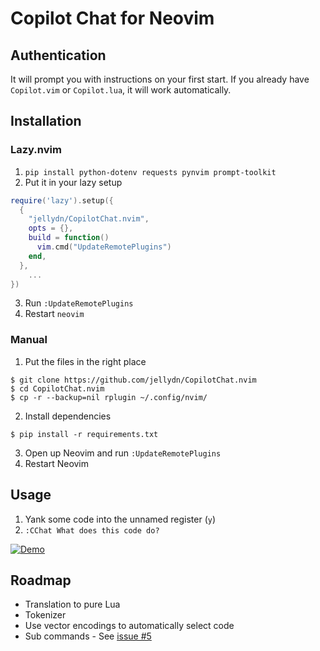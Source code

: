 # Copilot Chat for Neovim

## Authentication

It will prompt you with instructions on your first start. If you already have `Copilot.vim` or `Copilot.lua`, it will work automatically.

## Installation

### Lazy.nvim

1. `pip install python-dotenv requests pynvim prompt-toolkit`
2. Put it in your lazy setup

```lua
require('lazy').setup({
  {
    "jellydn/CopilotChat.nvim",
    opts = {},
    build = function()
      vim.cmd("UpdateRemotePlugins")
    end,
  },
    ...
})
```

3. Run `:UpdateRemotePlugins`
4. Restart `neovim`

### Manual

1. Put the files in the right place

```
$ git clone https://github.com/jellydn/CopilotChat.nvim
$ cd CopilotChat.nvim
$ cp -r --backup=nil rplugin ~/.config/nvim/
```

2. Install dependencies

```
$ pip install -r requirements.txt
```

3. Open up Neovim and run `:UpdateRemotePlugins`
4. Restart Neovim

## Usage

1. Yank some code into the unnamed register (`y`)
2. `:CChat What does this code do?`

[![Demo](https://i.gyazo.com/10fbd1543380d15551791c1a6dcbcd46.gif)](https://gyazo.com/10fbd1543380d15551791c1a6dcbcd46)

## Roadmap

- Translation to pure Lua
- Tokenizer
- Use vector encodings to automatically select code
- Sub commands - See [issue #5](https://github.com/gptlang/CopilotChat.nvim/issues/5)
